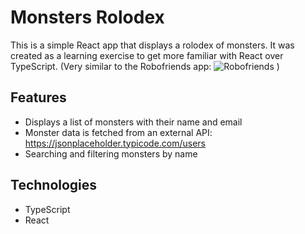 # Monsters Rolodex

This is a simple React app that displays a rolodex of monsters. It was created as a learning exercise to get more familiar with React over TypeScript. (Very similar to the Robofriends app: ![Robofriends](https://github.com/Ariel-Schwartz-254/Robofriends) )

## Features

- Displays a list of monsters with their name and email
- Monster data is fetched from an external API: https://jsonplaceholder.typicode.com/users
- Searching and filtering monsters by name

## Technologies

- TypeScript
- React